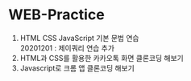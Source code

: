 # WEB-Practice
1. HTML CSS JavaScript 기본 문법 연습   
  20201201 : 제이쿼리 연습 추가   
2. HTML과 CSS를 활용한 카카오톡 화면 클론코딩 해보기   
3. Javascript로 크롬 앱 클론코딩 해보기
